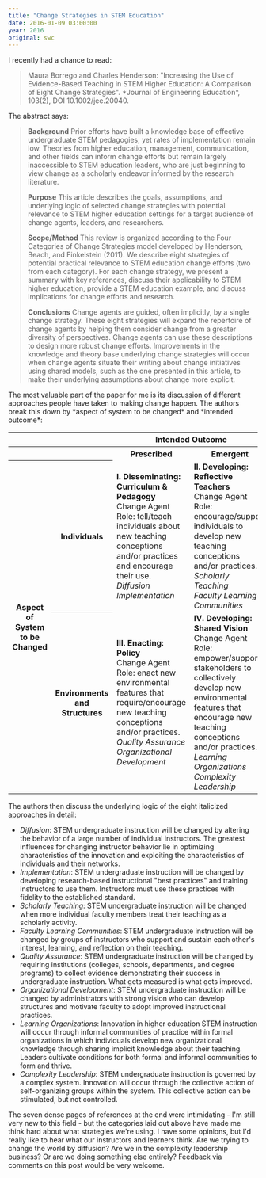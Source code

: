 ```yaml
---
title: "Change Strategies in STEM Education"
date: 2016-01-09 03:00:00
year: 2016
original: swc
---
```

<p>I recently had a chance to read:</p>

<blockquote>
Maura Borrego and Charles Henderson:
"Increasing the Use of Evidence-Based Teaching in STEM Higher Education: A Comparison of Eight Change Strategies".
*Journal of Engineering Education*, 103(2), DOI 10.1002/jee.20040.
</blockquote>

<p>The abstract says:</p>

<blockquote>
<p>
<strong>Background</strong>
Prior efforts have built a knowledge base of effective undergraduate STEM pedagogies,
yet rates of implementation remain low.
Theories from higher education, management, communication, and other fields can inform change efforts
but remain largely inaccessible to STEM education leaders,
who are just beginning to view change as a scholarly endeavor informed by the research literature.
</p>
<p>
<strong>Purpose</strong>
This article describes the goals, assumptions, and underlying logic of selected change strategies
with potential relevance to STEM higher education settings for a target audience of change agents, leaders, and researchers.
</p>
<p>
<strong>Scope/Method</strong>
This review is organized according to the Four Categories of Change Strategies model developed by Henderson, Beach, and Finkelstein (2011).
We describe eight strategies of potential practical relevance to STEM education change efforts (two from each category).
For each change strategy, we present a summary with key references,
discuss their applicability to STEM higher education,
provide a STEM education example,
and discuss implications for change efforts and research.
</p>
<p>
<strong>Conclusions</strong>
Change agents are guided, often implicitly, by a single change strategy.
These eight strategies will expand the repertoire of change agents by helping them consider change from a greater diversity of perspectives.
Change agents can use these descriptions to design more robust change efforts.
Improvements in the knowledge and theory base underlying change strategies will occur
when change agents situate their writing about change initiatives using shared models,
such as the one presented in this article,
to make their underlying assumptions about change more explicit.
</p>
</blockquote>

<p>The most valuable part of the paper for me is its discussion of
different approaches people have taken to making change happen.
The authors break this down by *aspect of system to be changed* and *intended outcome*:</p>

<table>
  <tr>
    <th colspan="2"></th>
    <th colspan="2" align="center">Intended Outcome</td>
  <tr>
  <tr>
    <th colspan="2"></th>
    <th align="center">Prescribed</th>
    <th align="center">Emergent</th>
  </tr>
  <tr>
    <th rowspan="2">Aspect of System<br/>to be Changed</th>
    <th>Individuals</th>
    <td>
      <strong>I. Disseminating: Curriculum &amp; Pedagogy</strong>
      <br/>
      Change Agent Role: tell/teach individuals about new teaching conceptions and/or practices and encourage their use.
      <br/>
      <em>Diffusion</em>
      <br/>
      <em>Implementation</em>
    </td>
    <td>
      <strong>II. Developing: Reflective Teachers</strong>
      <br/>
      Change Agent Role: encourage/support individuals to develop new teaching conceptions and/or practices.
      <br/>
      <em>Scholarly Teaching</em>
      <br/>
      <em>Faculty Learning Communities</em>
    </td>
  </tr>
  <tr>
    <th>Environments<br/>and<br/>Structures</th>
    <td>
      <strong>III. Enacting: Policy</strong>
      <br/>
      Change Agent Role: enact new environmental features that require/encourage new teaching conceptions and/or practices.
      <br/>
      <em>Quality Assurance</em>
      <br/>
      <em>Organizational Development</em>
    </td>
    <td>
      <strong>IV. Developing: Shared Vision</strong>
      <br/>
      Change Agent Role: empower/support stakeholders to collectively develop new environmental features that encourage new teaching conceptions and/or practices.
      <br/>
      <em>Learning Organizations</em>
      <br/>
      <em>Complexity Leadership</em>
    </td>
  </tr>
</table>

<p>The authors then discuss the underlying logic of the eight italicized approaches in detail:</p>

<ul>
  <li>
    <em>Diffusion</em>:
    STEM undergraduate instruction will be changed by altering the behavior of a large number of individual instructors.
    The greatest influences for changing instructor behavior lie in optimizing characteristics of the innovation and exploiting
    the characteristics of individuals and their networks.
  </li>
  <li>
    <em>Implementation</em>:
    STEM undergraduate instruction will be changed by developing research-based instructional "best practices" and training instructors to use them.
    Instructors must use these practices with fidelity to the established standard.
  </li>
  <li>
    <em>Scholarly Teaching</em>:
    STEM undergraduate instruction will be changed when more individual faculty members treat their teaching as a scholarly activity.
  </li>
  <li>
    <em>Faculty Learning Communities</em>:
    STEM undergraduate instruction will be changed by groups of instructors who support and sustain
    each other's interest, learning, and reflection on their teaching.
  </li>
  <li>
    <em>Quality Assurance</em>:
    STEM undergraduate instruction will be changed by requiring institutions (colleges, schools, departments, and degree programs)
    to collect evidence demonstrating their success in undergraduate instruction.
    What gets measured is what gets improved.
  </li>
  <li>
    <em>Organizational Development</em>:
    STEM undergraduate instruction will be changed by administrators with strong vision
    who can develop structures and motivate faculty to adopt improved instructional practices.
  </li>
  <li>
    <em>Learning Organizations</em>:
    Innovation in higher education STEM instruction will occur through informal communities of practice within formal organizations
    in which individuals develop new organizational knowledge through sharing implicit knowledge about their teaching.
    Leaders cultivate conditions for both formal and informal communities to form and thrive.
  </li>
  <li>
    <em>Complexity Leadership</em>:
    STEM undergraduate instruction is governed by a complex system.
    Innovation will occur through the collective action of self-organizing groups within the system.
    This collective action can be stimulated, but not controlled.
  </li>
</ul>

<p>The seven dense pages of references at the end were intimidating -
I'm still very new to this field -
but the categories laid out above have made me think hard about what strategies we're using.
I have some opinions,
but I'd really like to hear what our instructors and learners think.
Are we trying to change the world by diffusion?
Are we in the complexity leadership business?
Or are we doing something else entirely?
Feedback via comments on this post would be very welcome.</p>
